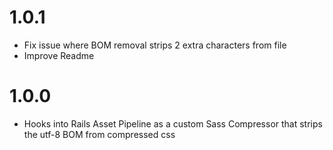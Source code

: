 # 1.0.1

* Fix issue where BOM removal strips 2 extra characters from file
* Improve Readme

# 1.0.0

* Hooks into Rails Asset Pipeline as a custom Sass Compressor that strips the utf-8 BOM from compressed css
